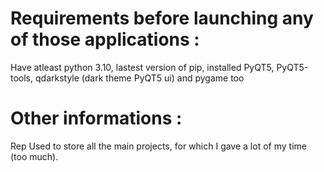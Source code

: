 # Requirements before launching any of those applications :

Have atleast python 3.10, lastest version of pip, installed PyQT5, PyQT5-tools, qdarkstyle (dark theme PyQT5 ui) and pygame too

# Other informations :

Rep Used to store all the main projects, for which I gave a lot of my time (too much).
